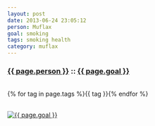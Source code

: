 ```yaml
---
layout: post
date: 2013-06-24 23:05:12
person: Muflax
goal: smoking
tags: smoking health
category: muflax
---
```


<h3 class="graph-align goal-title">
    <a href="https://www.beeminder.com/muflax">{{ page.person }}</a>
    ::
    <a href="https://www.beeminder.com/muflax/goals/smoking">{{ page.goal }}</a>
</h3>

<br />
<span class="muted graph-align goal-text goal-tags">
        {% for tag in page.tags %}<span>{{ tag }}</span>{% endfor %}
</span>

<br />
<div class="graph-align goal-text goal-description">
     &nbsp;
</div>

[![{{ page.goal }}](https://www.beeminder.com/muflax/goals/smoking/graph)](https://www.beeminder.com/muflax/goals/smoking)
